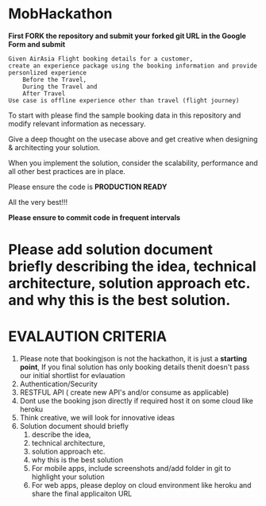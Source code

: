 # MobHackathon

**First FORK the repository and submit your forked git URL in the Google Form and submit**

```
Given AirAsia Flight booking details for a customer, 
create an experience package using the booking information and provide personlized experience 
    Before the Travel, 
    During the Travel and 
    After Travel 
Use case is offline experience other than travel (flight journey)
```

To start with please find the sample booking data in this repository and modify relevant information as necessary.

Give a deep thought on the usecase above and get creative when designing & architecting your solution.

When you implement the solution, consider the scalability, performance and all other best practices are in place.

Please ensure the code is **PRODUCTION READY**

All the very best!!!

**Please ensure to commit code in frequent intervals**

# Please add solution document briefly describing the idea, technical architecture, solution approach etc. and why this is the best solution.

# EVALAUTION CRITERIA


1) Please note that bookingjson is not the hackathon, it is just a **starting point**, If you final solution has only booking details thenit doesn't pass our initial shortlist for evlauation 
2) Authentication/Security
3) RESTFUL API ( create new API's and/or consume as applicable)
4) Dont use the booking json directly if required host it on some cloud like heroku
5) Think creative, we will look for innovative ideas
6) Solution document should briefly 
    1) describe the idea, 
    2) technical architecture, 
    3) solution approach etc. 
    4) why this is the best solution 
    5) For mobile apps, include screenshots and/add folder in git to highlight your solution
    6) For web apps, please deploy on cloud environment like heroku and share the final applicaiton URL



